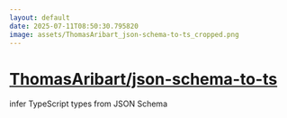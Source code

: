 ```yaml
---
layout: default
date: 2025-07-11T08:50:30.795820
image: assets/ThomasAribart_json-schema-to-ts_cropped.png
---
```


# [ThomasAribart/json-schema-to-ts](https://github.com/ThomasAribart/json-schema-to-ts)

infer TypeScript types from JSON Schema
